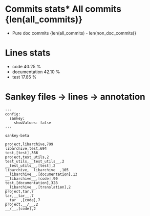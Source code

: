 # Commits stats* All commits {len(all_commits)}
* Pure doc commits {len(all_commits) - len(non_doc_commits)}
# Lines stats
* code 40.25 %
* documentation 42.10 %
* test 17.65 %

# Sankey files -> lines -> annotation

```mermaid
---
config:
  sankey:
    showValues: false
---

sankey-beta

project,libarchive,799
libarchive,test,694
test,[test],366
project,test_utils,2
test_utils,__test_utils__,2
__test_utils__,[test],2
libarchive,__libarchive__,105
__libarchive__,[documentation],13
__libarchive__,[code],90
test,[documentation],328
__libarchive__,[translation],2
project,tar,7
tar,__tar__,7
__tar__,[code],7
project,__/__,2
__/__,[code],2

```
